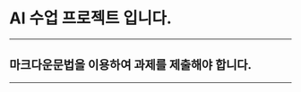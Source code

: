 **AI 수업 프로젝트 입니다.**
=======================
*****

마크다운문법을 이용하여 과제를 제출해야 합니다.
----------------------
*****
